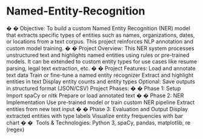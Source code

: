 # Named-Entity-Recognition
�
� Objective: 
To build a custom Named Entity Recognition (NER) model that extracts 
specific types of entities such as names, organizations, dates, or locations from a 
text corpus. This project reinforces NLP annotation and custom model training. 
�
� Project Overview: 
This NER system processes unstructured text and highlights named entities 
using rules or pre-trained models. It can be extended to custom entity types for 
use cases like resume parsing, legal text extraction, etc. 
�
� Project Features: 
Load and annotate text data 
Train or fine-tune a named entity recognizer 
Extract and highlight entities in text 
Display entity counts and entity types 
Optional: Save outputs in structured format (JSON/CSV) 
Project Phases: 
�
� Phase 1: Setup 
Import spaCy or nltk 
Prepare or load annotated text 
�
� Phase 2: NER Implementation 
Use pre-trained model or train custom NER pipeline 
Extract entities from new text input 
�
� Phase 3: Evaluation and Output 
Display extracted entities with type labels 
Visualize entity frequencies with bar chart
�
�
 ️ Tools & Technologies: 
Python 3, spaCy, pandas, matplotlib, re (regex)
